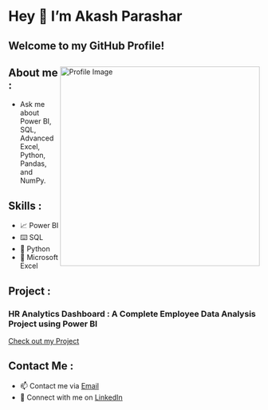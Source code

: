   # Hey 👋 I’m Akash Parashar

  ## Welcome to my GitHub Profile!

<div>
    <img src="![image](https://github.com/user-attachments/assets/06a75a25-3ba1-4832-9d4c-a4028bbbf316)
" alt="Profile Image" align="right" width="400"/>
    <p>

## About me :

- Ask me about Power BI, SQL, Advanced Excel, Python, Pandas, and NumPy.
</p>
    <p></p>
</div>

  ## Skills :

  - 📈 Power BI
  - ⌨️ SQL
  - 🐍 Python
  - 🔢 Microsoft Excel
 
  ## Project :

  ### HR Analytics Dashboard : A Complete Employee Data Analysis Project using Power BI

  [Check out my Project](https://github.com/AkashParashar1/HR-ANALYTICS-DASHBOARD---POWER-BI.git)
 
  ## Contact Me :

  - 📫 Contact me via [Email](mailto:akashparashar502@gmail.com) 
  - 🤝 Connect with me on  [LinkedIn](https://www.linkedin.com/in/akashparashar)

<!---
AkashParashar1/AkashParashar1 is a ✨ special ✨ repository because its `README.md` (this file) appears on your GitHub profile.
You can click the Preview link to take a look at your changes.
--->
